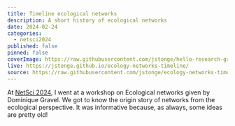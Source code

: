 ```yaml
---
title: Timeline ecological networks
description: A short history of ecological networks
date: 2024-02-24
categories:
  - netsci2024
published: false
pinned: false
coverImage: https://raw.githubusercontent.com/jstonge/hello-research-groups/main/docs/assets/HenslinCh5.webp
live: https://jstonge.github.io/ecology-networks-timeline/
source: https://raw.githubusercontent.com/jstonge/ecology-networks-timeline/main/docs/index.md
---
```


At [NetSci 2024](https://netsci2024.com/fr), I went at a workshop on Ecological networks given by Dominique Gravel. We got to know the origin story of networks from the ecological perspective. It was informative because, as always, some ideas are pretty old! 